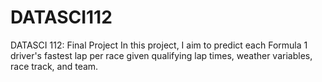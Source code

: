 # DATASCI112
DATASCI 112: Final Project
In this project, I aim to predict each Formula 1 driver's fastest lap per race given qualifying lap times, weather variables, race track, and team.
